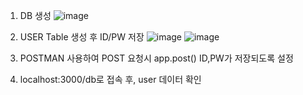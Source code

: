 1. DB 생성
![image](https://github.com/user-attachments/assets/4c51ed0a-a9f2-40cd-9ea0-8107c38b7282)

2. USER Table 생성 후 ID/PW 저장
![image](https://github.com/user-attachments/assets/f81d2939-87a9-4dbf-a206-9c4d44722539)
![image](https://github.com/user-attachments/assets/df31a57f-8a1c-42c1-b9b9-ca86068f4adb)


3. POSTMAN 사용하여 POST 요청시 app.post() ID,PW가 저장되도록 설정


4. localhost:3000/db로 접속 후, user 데이터 확인


